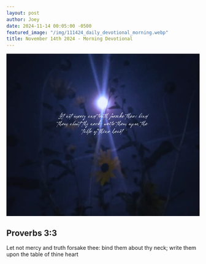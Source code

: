 ```yaml
---
layout: post
author: Joey
date: 2024-11-14 00:05:00 -0500
featured_image: "/img/111424_daily_devotional_morning.webp"
title: November 14th 2024 - Morning Devotional
---
```


[![November 14th 2024 - Morning Devotional](/img/111424_daily_devotional_morning.webp)](/img/111424_daily_devotional_morning.webp)

## Proverbs 3:3

Let not mercy and truth forsake thee: bind them about thy neck; write them upon the table of thine heart



<!-- <hr>

Please consider purchasing a mug to support the page by clicking the image below, thank you!

[![June 20th 2024 - Morning Devotional - Mug](/img/mugs/061124_morning_mug.webp)](https://www.joeybrinkman.com/shop) -->
